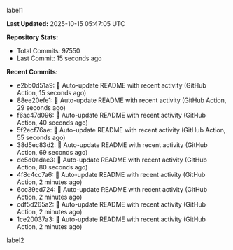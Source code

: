 
label1 
<!-- ACTIVITY_START -->
**Last Updated:** 2025-10-15 05:47:05 UTC

**Repository Stats:**
- Total Commits: 97550
- Last Commit: 15 seconds ago

**Recent Commits:**
- e2bb0d51a9: 🤖 Auto-update README with recent activity (GitHub Action, 15 seconds ago)
- 88ee20efe1: 🤖 Auto-update README with recent activity (GitHub Action, 29 seconds ago)
- f6ac47d096: 🤖 Auto-update README with recent activity (GitHub Action, 40 seconds ago)
- 5f2ecf76ae: 🤖 Auto-update README with recent activity (GitHub Action, 55 seconds ago)
- 38d5ec83d2: 🤖 Auto-update README with recent activity (GitHub Action, 69 seconds ago)
- de5d0adae3: 🤖 Auto-update README with recent activity (GitHub Action, 80 seconds ago)
- 4f8c4cc7a6: 🤖 Auto-update README with recent activity (GitHub Action, 2 minutes ago)
- 6cc39ed724: 🤖 Auto-update README with recent activity (GitHub Action, 2 minutes ago)
- cdf5d265a2: 🤖 Auto-update README with recent activity (GitHub Action, 2 minutes ago)
- 1ce20037a3: 🤖 Auto-update README with recent activity (GitHub Action, 2 minutes ago)
<!-- ACTIVITY_END -->

label2
